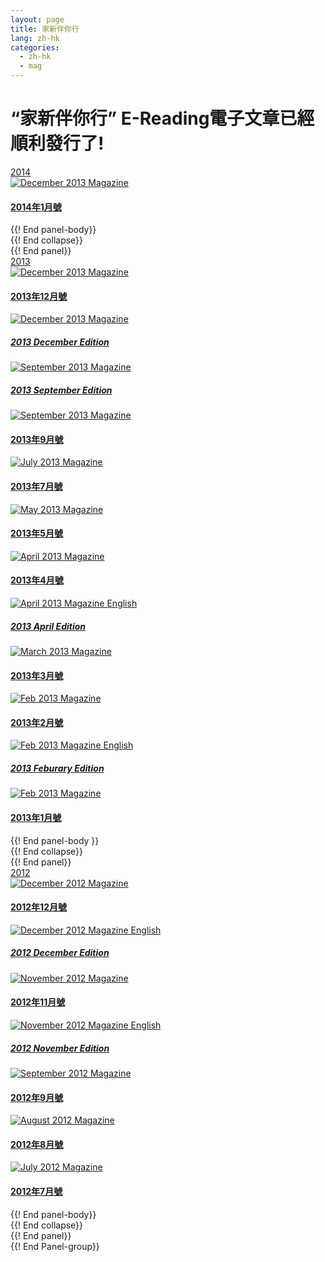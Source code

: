```yaml
---
layout: page
title: 家新伴你行
lang: zh-hk
categories: 
  - zh-hk
  - mag
---
```


“家新伴你行” E-Reading電子文章已經順利發行了!
=============================================
<!-- IF ENGLISH USE H5, OTHERWISE USE H4 -->
<div class="row">
<div class="panel-group " id="mag-panel">
<div class="panel panel-default">
<div class="panel-heading">
<a data-toggle="collapse" data-parent="#mag-panel" href="#collapse2014">2014</a>
</div>
<div id="collapse2014">
<div class="panel-body">  
<a href="../stayconnect_Jan_2014.pdf">
<div class="col-sm-6 col-md-3">
<div class="thumbnail">
<img class="img-responsive" alt="December 2013 Magazine" src="../stayconnect_Jan_2014.jpg">
<div class="caption">
<h4>2014年1月號</h4>
</div></div>
</div>
</a>
</div> {{! End panel-body}}
</div> {{! End collapse}}
</div> {{! End panel}}
<div class="panel panel-default">
<div class="panel-heading">
<a data-toggle="collapse" data-parent="#mag-panel" href="#collapse2013">2013</a>
</div>
<div id="collapse2013">
<div class="panel-body">  
<a href="../Mffc 1312.pdf">
<div class="col-sm-6 col-md-3">
<div class="thumbnail">
<img class="img-responsive" alt="December 2013 Magazine" src="../Mffc 1312.png">
<div class="caption">
<h4>2013年12月號</h4>
</div></div>
</div>
</a>
<a href="../English - December 2013.pdf">
<div class="col-sm-6 col-md-3">
<div class="thumbnail">
<img class="img-responsive" alt="December 2013 Magazine"
src="../English - December 2013.png">
<div class="caption">
<h5>2013 December Edition</h5>
</div></div>
</div>
</a>
<a href="../English - September 2012.pdf">
<div class="col-sm-6 col-md-3">
<div class="thumbnail">
<img class="img-responsive" alt="September 2013 Magazine" src="../English - September 2012.png">
<div class="caption">
<h5>2013 September Edition</h5>
</div></div>
</div>
</a>
<a href="../stayconnect_Sept_2013.pdf">
<div class="col-sm-6 col-md-3">
<div class="thumbnail">
<img class="img-responsive" alt="September 2013 Magazine" src="../stayconnect_2013Sept.png">
<div class="caption">
<h4>2013年9月號</h4>
</div></div>
</div>
</a>
<a href="../stayconnect_July_2013.pdf">
<div class="col-sm-6 col-md-3">
<div class="thumbnail">
<img class="img-responsive" alt="July 2013 Magazine" src="../stayconnect_2013July.png">
<div class="caption">
<h4>2013年7月號</h4>
</div></div>
</div>
</a>
<a href="../stayconnect_May_2013.pdf">
<div class="col-sm-6 col-md-3">
<div class="thumbnail">
<img class="img-responsive" alt="May 2013 Magazine" src="../stayconnect_2013May.png">
<div class="caption">
<h4>2013年5月號</h4>
</div>
</div>
</div>
</a>
<a href="../stayconnect_Apr_2013.pdf">
<div class="col-sm-6 col-md-3">
<div class="thumbnail">
<img class="img-responsive" alt="April 2013 Magazine" src="../stayconnect_2013Apr.png">
<div class="caption">
<h4>2013年4月號</h4>
</div>
</div>
</div>
</a>
<a href="../stayconnect_Apr_2013_en.pdf">
<div class="col-sm-6 col-md-3">
<div class="thumbnail">
<img class="img-responsive" alt="April 2013 Magazine English" src="../stayconnect_2013Apr_en.png">
<div class="caption">
<h5>2013 April Edition</h5>
</div>
</div>
</div>
</a>
<a href="../stayconnect_Mar_2013.pdf">
<div class="col-sm-6 col-md-3">
<div class="thumbnail">
<img class="img-responsive" alt="March 2013 Magazine" src="../stayconnect_2013Mar.png">
<div class="caption">
<h4>2013年3月號</h4>
</div>
</div>
</div>
</a>
<a href="../stayconnect_Feb_2013.pdf">
<div class="col-sm-6 col-md-3">
<div class="thumbnail">
<img class="img-responsive" alt="Feb 2013 Magazine" src="../stayconnect_2013Feb.png">
<div class="caption">
<h4>2013年2月號</h4>
</div>
</div>
</div>
</a>
<a href="../stayconnect_Feb_2013_en.pdf">
<div class="col-sm-6 col-md-3">
<div class="thumbnail">
<img class="img-responsive" alt="Feb 2013 Magazine English" src="../stayconnect_2013Feb_en.png">
<div class="caption">
<h5>2013 Feburary Edition</h5>
</div>
</div>
</div>
</a>
<a href="../stayconnect_Jan_2013.pdf">
<div class="col-sm-6 col-md-3">
<div class="thumbnail">
<img class="img-responsive" alt="Feb 2013 Magazine" src="../stayconnect_2013Jan.png">
<div class="caption">
<h4>2013年1月號</h4>
</div>
</div>
</div>
</a>
{{! End panel-body }}
</div>
</div> {{! End collapse}}
</div> {{! End panel}}
<div class="panel panel-default">
<div class="panel-heading">
<a data-toggle="collapse" data-parent="#mag-panel" href="#collapse2012">2012</a>
</div>
<div id="collapse2012" class="collapse">
<div class="panel-body">
<a href="../stayconnect_Dec_2012.pdf">
<div class="col-sm-6 col-md-3">
<div class="thumbnail">
<img class="img-responsive" alt="December 2012 Magazine" src="../stayconnect_2012Dec.png">
<div class="caption">
<h4>2012年12月號</h4>
</div></div>
</div>
</a>
<a href="../stayconnect_Dec_2012_en.pdf">
<div class="col-sm-6 col-md-3">
<div class="thumbnail">
<img class="img-responsive" alt="December 2012 Magazine English" src="../stayconnect_2012Dec_en.png">
<div class="caption">
<h5>2012 December Edition</h5>
</div></div>
</div>
</a>
<a href="../stayconnect_Nov_2012.pdf">
<div class="col-sm-6 col-md-3">
<div class="thumbnail">
<img class="img-responsive" alt="November 2012 Magazine" src="../stayconnect_2012Nov.png">
<div class="caption">
<h4>2012年11月號</h4>
</div></div>
</div>
</a>
<a href="../stayconnect_Nov_2012_en.pdf">
<div class="col-sm-6 col-md-3">
<div class="thumbnail">
<img class="img-responsive" alt="November 2012 Magazine English" src="../stayconnect_2012Nov_en.png">
<div class="caption">
<h5>2012 November Edition</h5>
</div></div>
</div>
</a>
<a href="../stayconnect_Sept_2012.pdf">
<div class="col-sm-6 col-md-3">
<div class="thumbnail">
<img class="img-responsive" alt="September 2012 Magazine" src="../stayconnect_2012Sept.png">
<div class="caption">
<h4>2012年9月號</h4>
</div></div>
</div>
</a>
<a href="../stayconnect_Aug_2012.pdf">
<div class="col-sm-6 col-md-3">
<div class="thumbnail">
<img class="img-responsive" alt="August 2012 Magazine" src="../stayconnect_2012Aug.png">
<div class="caption">
<h4>2012年8月號</h4>
</div></div>
</div>
</a>
<a href="../stayconnect_July_2012.pdf">
<div class="col-sm-6 col-md-3">
<div class="thumbnail">
<img class="img-responsive" alt="July 2012 Magazine" src="../stayconnect_2012July.png">
<div class="caption">
<h4>2012年7月號</h4>
</div></div>
</div>
</a>
</div> {{! End panel-body}}
</div> {{! End collapse}}
</div> {{! End panel}}

</div> {{! End Panel-group}}


